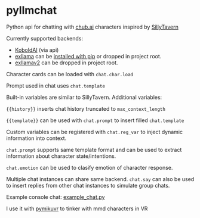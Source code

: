 # pyllmchat

Python api for chatting with [chub.ai](https://www.chub.ai/) characters inspired by [SillyTavern](https://github.com/SillyTavern/SillyTavern) 

Currently supported backends:
- [KoboldAI](https://github.com/LostRuins/koboldcpp) (via api)
- [exllama](https://github.com/turboderp/exllama) can be [installed with pip](https://github.com/jllllll/exllama) or dropped in project root.
- [exllamav2](https://github.com/turboderp/exllamav2) can be dropped in project root.

Character cards can be loaded with <code>chat.char.load</code>

Prompt used in chat uses <code>chat.template</code>

Built-in variables are similar to SillyTavern. Additional variables:

<code>{{history}}</code> inserts chat history truncated to <code>max_context_length</code>

<code>{{template}}</code> can be used with <code>chat.prompt</code> to insert filled <code>chat.template</code>

Custom variables can be registered with <code>chat.reg_var</code> to inject dynamic information into context.

<code>chat.prompt</code> supports same template format and can be used to extract information about character state/intentions.

<code>chat.emotion</code> can be used to clasify emotion of character response.

Multiple chat instances can share same backend. <code>chat.say</code> can also be used to insert replies from other chat instances to simulate group chats.

Example console chat: [example_chat.py](https://github.com/beep39/pyllmchat/blob/main/example_chat.py)

I use it with [pymikuvr](https://github.com/beep39/pymikuvr) to tinker with mmd characters in VR
